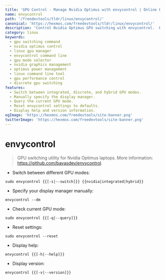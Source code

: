 ```yaml
---
title: 'GPU Control - Manage Nvidia Optimus with envycontrol | Online Free DevTools by Hexmos'
name: envycontrol
path: '/freedevtools/tldr/linux/envycontrol/'
canonical: 'https://hexmos.com/freedevtools/tldr/linux/envycontrol/'
description: 'Control Nvidia Optimus GPU switching with envycontrol.  Easily switch between integrated and discrete graphics modes for optimal performance. Free online tool, no registration required.'
category: linux
keywords:
  - gpu switching command
  - nvidia optimus control
  - linux gpu manager
  - envycontrol command line
  - gpu mode selector
  - nvidia graphics management
  - optimus power management
  - linux command line tool
  - gpu performance control
  - discrete gpu switching
features:
  - Switch between integrated, discrete, and hybrid GPU modes.
  - Manually specify the display manager.
  - Query the current GPU mode.
  - Reset envycontrol settings to defaults.
  - Display help and version information.
ogImage: 'https://hexmos.com/freedevtools/site-banner.png'
twitterImage: 'https://hexmos.com/freedevtools/site-banner.png'
---
```


# envycontrol

> GPU switching utility for Nvidia Optimus laptops.
> More information: <https://github.com/bayasdev/envycontrol>.

- Switch between different GPU modes:

`sudo envycontrol {{[-s|--switch]}} {{nvidia|integrated|hybrid}}`

- Specify your display manager manually:

`envycontrol --dm`

- Check current GPU mode:

`sudo envycontrol {{[-q|--query]}}`

- Reset settings:

`sudo envycontrol --reset`

- Display help:

`envycontrol {{[-h|--help]}}`

- Display version:

`envycontrol {{[-v|--version]}}`
